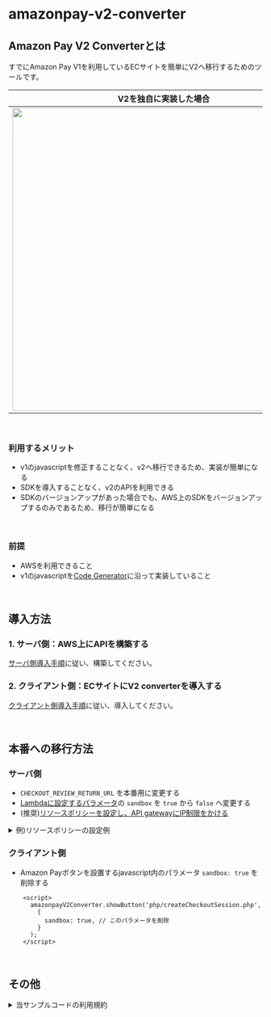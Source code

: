# amazonpay-v2-converter

## Amazon Pay V2 Converterとは
すでにAmazon Pay V1を利用しているECサイトを簡単にV2へ移行するためのツールです。

| V2を独自に実装した場合  |  V2Converterを利用した場合  |
| ---- | ---- |
|  <img src="https://user-images.githubusercontent.com/61146815/79706558-9ca65900-82f4-11ea-9a13-82110feb1586.png" width="600px">  |  <img src="https://user-images.githubusercontent.com/61146815/79706802-6a492b80-82f5-11ea-800b-a01a4530708f.png" width="600px">  |

<br/>

### 利用するメリット
* v1のjavascriptを修正することなく、v2へ移行できるため、実装が簡単になる
* SDKを導入することなく、v2のAPIを利用できる
* SDKのバージョンアップがあった場合でも、AWS上のSDKをバージョンアップするのみであるため、移行が簡単になる

<br/>

### 前提
* AWSを利用できること
* v1のjavascriptを[Code Generator](http://amzn.github.io/amazon-pay-sdk-samples/code_generator/?region=JP&ld=APJPLPADirect)に沿って実装していること

<br/>

## 導入方法
### 1. サーバ側：AWS上にAPIを構築する

[サーバ側導入手順](./serverside/README.md)に従い、構築してください。

### 2. クライアント側：ECサイトにV2 converterを導入する

[クライアント側導入手順](./clientside/README.md)に従い、導入してください。

<br/>

## 本番への移行方法
### サーバ側
* `CHECKOUT_REVIEW_RETURN_URL` を本番用に変更する
* [Lambdaに設定するパラメータ](https://github.com/amazonpay-labs/amazonpay-v2-converter-readme/tree/master/serverside#lambda%E3%81%AB%E6%8C%87%E5%AE%9A%E3%81%97%E3%81%9F%E3%83%91%E3%83%A9%E3%83%A1%E3%83%BC%E3%82%BF%E3%81%AE%E7%A2%BA%E8%AA%8D%E6%96%B9%E6%B3%95)の `sandbox` を `true` から `false` へ変更する
* (推奨)[リソースポリシーを設定し、API gatewayにIP制限をかける](https://aws.amazon.com/jp/premiumsupport/knowledge-center/api-gateway-resource-policy-whitelist/)

<details>
<summary>例)リソースポリシーの設定例</summary>
<pre>
<code>
{
    "Version": "2012-10-17",
    "Statement": [
        {
            "Effect": "Allow",
            "Principal": "*",
            "Action": "execute-api:Invoke",
            "Resource": "arn:aws:execute-api:ap-northeast-1:account-id:api-id/*",
            "Condition": {
                "IpAddress": {
                    "aws:SourceIp": [
                        "XXX.XXX.XXX.XXX/XX",
                        "XXX.XXX.XXX.XXX/XX"
                    ]
                }
            }
        }
    ]
}
</code>
</pre>
</details>


### クライアント側

* Amazon Payボタンを設置するjavascript内のパラメータ `sandbox: true` を削除する

```
    <script>
      amazonpayV2Converter.showButton('php/createCheckoutSession.php', 
        {
          sandbox: true, // このパラメータを削除
        }
      );
    </script>
```

<br/>

## その他

<details>
<summary>当サンプルコードの利用規約</summary>
<pre>
<code>
* 本ページで紹介しているサンプルコードの機能または性能に関して、明示的にも黙示的にも、法律上の瑕疵担保責任、商品性の保証および特定目的適合性の保証についての暗黙の保証を含め（ただし、これらに限定されません）、いかなる保証または表明もいたしません。
* 本サンプルコードは現状有姿にて提供され、利用者は自己の単独の責任で使用するものとします。
* 本サンプルコードの使用に起因または関連する直接的、間接的、結果的、特別、付随的、懲罰的損害賠償（営業権の喪失、事業の中断、利益もしくはデータの逸失、補償費用、コンピュータの障害もしくは故障を含みます。）を含むがこれらに限定されることなく、原因の如何を問わずおよび責任の法理にかかわらず、いかなる損害に対しても、責任を負いません。
* 上記を条件に、本サンプルコードをご利用いただけます。
</code>
</pre>
</details>
